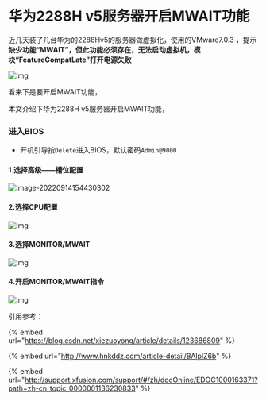 # 华为2288H v5服务器开启MWAIT功能

近几天装了几台华为的2288Hv5的服务器做虚拟化，使用的VMware7.0.3 ，提示**缺少功能“MWAIT”，但此功能必须存在，无法启动虚拟机，模块“FeatureCompatLate”打开电源失败**

![img](https://pic.chjina.com/2022/08/22/1647224264922.png)

看来下是要开启MWAIT功能，

本文介绍下华为2288H v5服务器开启MWAIT功能，

### 进入BIOS

* 开机引导按`Delete`进入BIOS，默认密码`Admin@9000`

#### 1.选择高级——槽位配置

![image-20220914154430302](https://pic.chjina.com/2022/09/14/20220914154524.png)

#### 2.选择CPU配置

![img](https://pic.chjina.com/2022/08/22/1647224963932.png)

#### 3.选择MONITOR/MWAIT

![img](https://pic.chjina.com/2022/08/22/1647224966131.png)

#### 4.开启MONITOR/MWAIT指令

![img](https://pic.chjina.com/2022/08/22/1647224967628.png)

引用参考：

{% embed url="https://blog.csdn.net/xiezuoyong/article/details/123686809" %}

{% embed url="http://www.hnkddz.com/article-detail/BAlplZ6b" %}

{% embed url="http://support.xfusion.com/support/#/zh/docOnline/EDOC1000163371?path=zh-cn_topic_0000001136230833" %}
